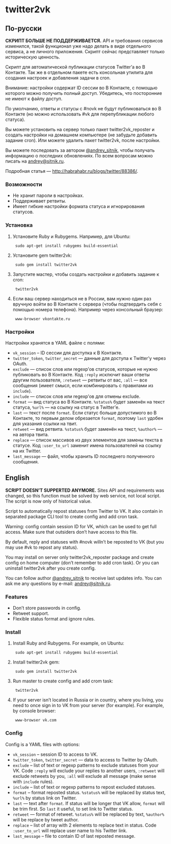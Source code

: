# twitter2vk

## По-русски
**СКРИПТ БОЛЬШЕ НЕ ПОДДЕРЖИВАЕТСЯ.** API и требования сервисов изменился, такой
функционал уже надо делать в виде отдельного сервиса, а не личного приложения.
Скрипт сейчас представляет только историческую ценность.

Скрипт для автоматической публикации статусов Twitter’а во В Контакте. Так же
в отдельном пакете есть консольная утилита для создания настроек и добавления
задачи в cron.

Внимание: настройки содержат ID сессии во В Контакте, с помощью которого можно
получить полный доступ. Убедитесь, что посторонние не имеют к файлу доступ.

По умолчанию, ответы и статусы с #novk не будут публиковаться во В Контакте (но
можно использовать #vk для перепубликации любого статуса).

Вы можете установить на сервер только пакет twitter2vk_reposter и создать
настройки на домашнем компьютере (не забудьте добавить задание cron). Или можете
удалить пакет twitter2vk, после настройки.

Вы можете последовать за автором
[@andrey_sitnik](http://twitter.com/andrey_sitnik), чтобы получать информацию о
последних обновлениях. По всем вопросам можно писать на <andrey@sitnik.ru>.

Подробная статья — <http://habrahabr.ru/blogs/twitter/88386/>.

### Возможности
- Не хранит пароли в настройках.
- Поддерживает ретвиты.
- Имеет гибкие настройки формата статуса и игнорирования статусов.

### Установка
1. Установите Ruby и Rubygems. Например, для Ubuntu:

        sudo apt-get install rubygems build-essential

2. Установите gem twitter2vk:

        sudo gem install twitter2vk

3. Запустите мастер, чтобы создать настройки и добавить задание к cron:

        twitter2vk

4. Если ваш сервер находиться не в России, вам нужно один раз вручную войти во
   В Контакте с сервера (чтобы подтвердить себя с помощью номера телефона).
   Например через консольный браузер:

        www-browser vkontakte.ru

### Настройки
Настройки хранятся в YAML файле с полями:

* `vk_session` – ID сессии для доступка к В Контакте.
* `twitter_token`, `twitter_secret` — данные для доступа к Twitter’у через
  OAuth.
* `exclude` — список слов или regexp’ов статусов, которые не нужно публиковать
  во В Контакте. Код `:reply` исключит ваши ответы другим пользователя,
  `:retweet` — ретвиты от вас, `:all` — все сообщения (имеет смысл, если
  комбинировать с правилами из `include`).
* `include` — список слов или regexp’ов для отмены exclude.
* `format` — вид статуса во В Контакте. `%status%` будет заменён на текст
  статуса, `%url%` — на ссылку на статус в Twitter’е.
* `last` — текст после `format`. Если статус больше допустимого во В Контакте,
  то первым делом обрезается `format`, поэтому `last` удобен для указания ссылки
  на твит.
* `retweet` — вид ретвита. `%status%` будет заменён на текст, `%author%` — на
  автора твита.
* `replace` — список массивов из двух элементов для замены текста в статусе. Код
  `:user_to_url` заменит имена пользователей на ссылку на их Twitter.
* `last_message` — файл, чтобы хранить ID последнего полученного сообщения.

## English
**SCRIPT DOESN’T SUPPERTED ANYMORE.** Sites API and requirements was changed,
so this function must be solved by web service, not local script.
The script is now only of historical value.

Script to automatically repost statuses from Twitter to VK. It also contain in
separated package CLI tool to create config and add cron task.

Warning: config contain session ID for VK, which can be used to get full access.
Make sure that outsiders don’t have access to this file.

By default, reply and statuses with #novk willn’t be reposted to VK (but you may
use #vk to repost any status).

You may install on server only twitter2vk_reposter package and create config
on home computer (don’t remember to add cron task). Or you can uninstall
twitter2vk after you create config.

You can follow author [@andrey_sitnik](http://twitter.com/andrey_sitnik)
to receive last updates info. You can ask me any questions by e-mail:
<andrey@sitnik.ru>.

### Features
* Don’t store passwords in config.
* Retweet support.
* Flexible status format and ignore rules.

### Install
1. Install Ruby and Rubygems. For example, on Ubuntu:

        sudo apt-get install rubygems build-essential

2. Install twitter2vk gem:

        sudo gem install twitter2vk

3. Run master to create config and add crom task:

        twitter2vk

4. If your server isn’t located in Russia or in country, where you living,
   you need to once sign in to VK from your server (for example).
   For example, by console browser:

        www-browser vk.com

### Config
Config is a YAML files with options:

* `vk_session` – session ID to access to VK.
* `twitter_token`, `twitter_secret` — data to access to Twitter by OAuth.
* `exclude` – list of text or regexp patterns to exclude statuses from your VK.
  Code `:reply` will exclude your replies to another users, `:retweet` will
  exclude retweets by you, `:all` will exclude all message (make sense with
  `include` rules).
* `include` – list of text or regexp patterns to repost excluded statuses.
* `format` – format reposted status. `%status%` will be replaced by status text,
  `%url%` by status link on Twitter.
* `last` — text after `format`. If status will be longer that VK allow,
  `format` will be trim first. So `last` it useful, to set link to Twitter
  status.
* `retweet` — format of retweet. `%status%` will be replaced by text,
  `%author%` will be replace by tweet author.
* `replace` – list of array with 2 elements to replace text in status. Code
  `:user_to_url` will replace user name to his Twitter link.
* `last_message` – file to contain ID of last reposted message.
